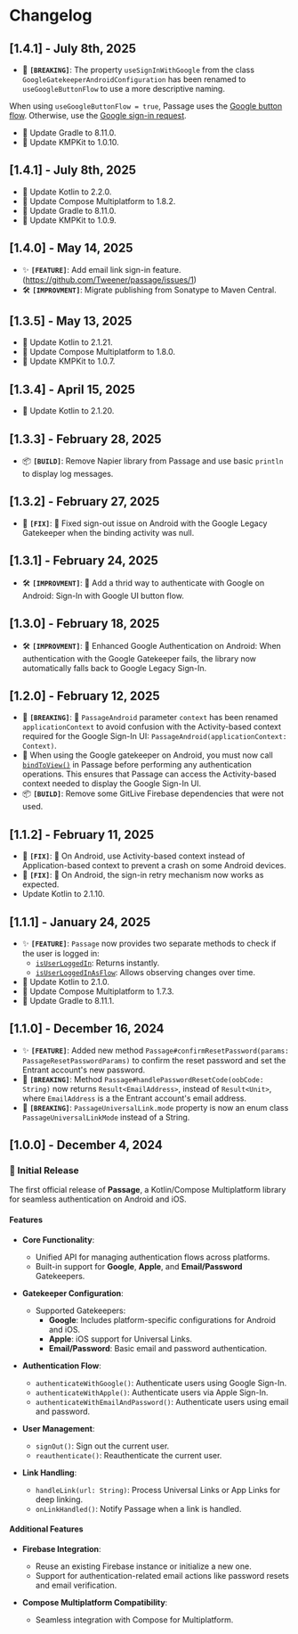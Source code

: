 
# Changelog

## [1.4.1] - July 8th, 2025
- 🚨 **`[BREAKING]`**: The property `useSignInWithGoogle` from the class `GoogleGatekeeperAndroidConfiguration` has been renamed to `useGoogleButtonFlow` to use a more descriptive naming.

When using `useGoogleButtonFlow = true`, Passage uses the [Google button flow](https://developer.android.com/identity/sign-in/credential-manager-siwg#trigger-siwg). Otherwise, use the [Google sign-in request](https://developer.android.com/identity/sign-in/credential-manager-siwg#instantiate-google).
- 🔄 Update Gradle to 8.11.0.
- 🔄 Update KMPKit to 1.0.10.
 
## [1.4.1] - July 8th, 2025
- 🔄 Update Kotlin to 2.2.0.
- 🔄 Update Compose Multiplatform to 1.8.2.
- 🔄 Update Gradle to 8.11.0.
- 🔄 Update KMPKit to 1.0.9.
 
## [1.4.0] - May 14, 2025
- ✨ **`[FEATURE]`**: Add email link sign-in feature. (https://github.com/Tweener/passage/issues/1)
- 🛠 **`[IMPROVMENT]`**: Migrate publishing from Sonatype to Maven Central.

## [1.3.5] - May 13, 2025
- 🔄 Update Kotlin to 2.1.21.
- 🔄 Update Compose Multiplatform to 1.8.0.
- 🔄 Update KMPKit to 1.0.7.

## [1.3.4] - April 15, 2025
- 🔄 Update Kotlin to 2.1.20.

## [1.3.3] - February 28, 2025
- 📦 **`[BUILD]`**: Remove Napier library from Passage and use basic `println` to display log messages.

## [1.3.2] - February 27, 2025
- 🐛 **`[FIX]`**: 🤖 Fixed sign-out issue on Android with the Google Legacy Gatekeeper when the binding activity was null.

## [1.3.1] - February 24, 2025
- 🛠 **`[IMPROVMENT]`**: 🤖 Add a thrid way to authenticate with Google on Android: Sign-In with Google UI button flow.

## [1.3.0] - February 18, 2025
- 🛠 **`[IMPROVMENT]`**: 🤖 Enhanced Google Authentication on Android: When authentication with the Google Gatekeeper fails, the library now automatically falls back to Google Legacy Sign-In.

## [1.2.0] - February 12, 2025
- 🚨 **`[BREAKING]`**: 🤖 `PassageAndroid` parameter `context` has been renamed `applicationContext` to avoid confusion with the Activity-based context required for the Google Sign-In UI: `PassageAndroid(applicationContext: Context)`.
- 🤖 When using the Google gatekeeper on Android, you must now call [`bindToView()`](https://github.com/Tweener/passage/blob/main/passage/src/commonMain/kotlin/com/tweener/passage/Passage.kt#L107) in Passage before performing any authentication operations. This ensures that Passage can access the Activity-based context needed to display the Google Sign-In UI.
- 📦 **`[BUILD]`**: Remove some GitLive Firebase dependencies that were not used.

## [1.1.2] - February 11, 2025
- 🐛 **`[FIX]`**: 🤖 On Android, use Activity-based context instead of Application-based context to prevent a crash on some Android devices.
- 🐛 **`[FIX]`**: 🤖 On Android, the sign-in retry mechanism now works as expected.
- Update Kotlin to 2.1.10.

## [1.1.1] - January 24, 2025
- ✨ **`[FEATURE]`**: `Passage` now provides two separate methods to check if the user is logged in:
  - [`isUserLoggedIn`](https://github.com/Tweener/passage/blob/main/passage/src/commonMain/kotlin/com/tweener/passage/Passage.kt#L128): Returns instantly.
  - [`isUserLoggedInAsFlow`](https://github.com/Tweener/passage/blob/main/passage/src/commonMain/kotlin/com/tweener/passage/Passage.kt#L136): Allows observing changes over time.
- 🔄 Update Kotlin to 2.1.0.
- 🔄 Update Compose Multiplatform to 1.7.3.
- 🔄 Update Gradle to 8.11.1.

## [1.1.0] - December 16, 2024
- ✨ **`[FEATURE]`**: Added new method `Passage#confirmResetPassword(params: PassageResetPasswordParams)` to confirm the reset password and set the Entrant account's new password.
- 🚨 **`[BREAKING]`**: Method `Passage#handlePasswordResetCode(oobCode: String)` now returns `Result<EmailAddress>`, instead of `Result<Unit>`, where `EmailAddress` is a the Entrant account's email address.
- 🚨 **`[BREAKING]`**: `PassageUniversalLink.mode` property is now an enum class `PassageUniversalLinkMode` instead of a String.

## [1.0.0] - December 4, 2024

### 🚀 Initial Release

The first official release of **Passage**, a Kotlin/Compose Multiplatform library for seamless authentication on Android and iOS.

#### Features
- **Core Functionality**:
  - Unified API for managing authentication flows across platforms.
  - Built-in support for **Google**, **Apple**, and **Email/Password** Gatekeepers.

- **Gatekeeper Configuration**:
  - Supported Gatekeepers:
    - **Google**: Includes platform-specific configurations for Android and iOS.
    - **Apple**: iOS support for Universal Links.
    - **Email/Password**: Basic email and password authentication.

- **Authentication Flow**:
  - `authenticateWithGoogle()`: Authenticate users using Google Sign-In.
  - `authenticateWithApple()`: Authenticate users via Apple Sign-In.
  - `authenticateWithEmailAndPassword()`: Authenticate users using email and password.

- **User Management**:
  - `signOut()`: Sign out the current user.
  - `reauthenticate()`: Reauthenticate the current user.

- **Link Handling**:
  - `handleLink(url: String)`: Process Universal Links or App Links for deep linking.
  - `onLinkHandled()`: Notify Passage when a link is handled.

#### Additional Features
- **Firebase Integration**:
  - Reuse an existing Firebase instance or initialize a new one.
  - Support for authentication-related email actions like password resets and email verification.

- **Compose Multiplatform Compatibility**:
  - Seamless integration with Compose for Multiplatform.
